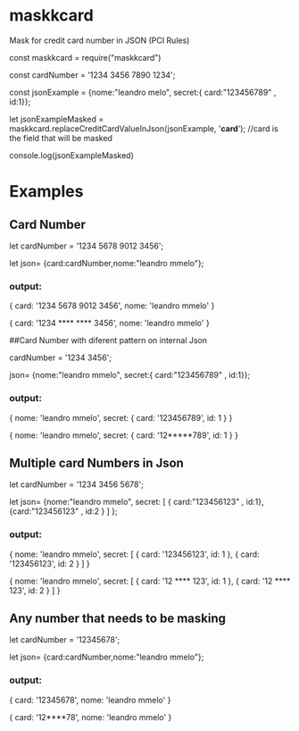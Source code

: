 # maskkcard
Mask for credit card number in JSON (PCI Rules)

const maskkcard = require("maskkcard")

const cardNumber = '1234 3456 7890 1234';

const jsonExample = {nome:"leandro melo", secret:{ card:"123456789" , id:1}};

let jsonExampleMasked = maskkcard.replaceCreditCardValueInJson(jsonExample, '**card**'); //card is the field that will be masked

console.log(jsonExampleMasked)



# Examples

## Card Number

let cardNumber = '1234 5678 9012 3456';

let json= {card:cardNumber,nome:"leandro mmelo"};

### output:

{ card: '1234 5678 9012 3456', nome: 'leandro mmelo' }

{ card: '1234 **** **** 3456', nome: 'leandro mmelo' } 

##Card Number with diferent pattern on internal Json

cardNumber = '1234 3456';

json= {nome:"leandro mmelo", secret:{ card:"123456789" , id:1}};

### output:

{ nome: 'leandro mmelo', secret: { card: '123456789', id: 1 } }

{ nome: 'leandro mmelo', secret: { card: '12*****789', id: 1 } }

## Multiple card Numbers in Json

let cardNumber = '1234 3456 5678';

let json= {nome:"leandro mmelo", 
          secret: [ { card:"123456123" , id:1},{card:"123456123" , id:2 } ] };     

### output:

{ nome: 'leandro mmelo',
  secret: [ { card: '123456123', id: 1 }, { card: '123456123', id: 2 } ] }

{ nome: 'leandro mmelo',
  secret: [ { card: '12 **** 123', id: 1 }, { card: '12 **** 123', id: 2 } ] }

## Any number that needs to be masking

let cardNumber = '12345678';

let json= {card:cardNumber,nome:"leandro mmelo"};

### output:

{ card: '12345678', nome: 'leandro mmelo' }

{ card: '12****78', nome: 'leandro mmelo' }
